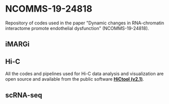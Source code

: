 # NCOMMS-19-24818

Repository of codes used in the paper "Dynamic changes in RNA-chromatin interactome promote endothelial dysfunction" (NCOMMS-19-24818).

## iMARGi


## Hi-C

All the codes and pipelines used for Hi-C data analysis and visualization are open source and available from the public software **[HiCtool (v2.1)](https://github.com/Zhong-Lab-UCSD/HiCtool)**.


## scRNA-seq
